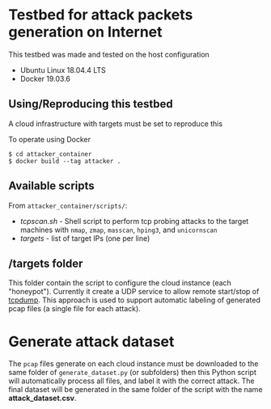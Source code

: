 # Testbed for attack packets generation on Internet

This testbed was made and tested on the host configuration
- Ubuntu Linux 18.04.4 LTS
- Docker 19.03.6

## Using/Reproducing this testbed
A cloud infrastructure with targets must be set to reproduce this

To operate using Docker
```
$ cd attacker_container
$ docker build --tag attacker .

```

## Available scripts

From ```attacker_container/scripts/```:

- *tcpscan.sh* - Shell script to perform tcp probing attacks to the target machines with ```nmap```, ```zmap```, ```masscan```, ```hping3```, and ```unicornscan```
- *targets* - list of target IPs (one per line)

## /targets folder
This folder contain the script to configure the cloud instance (each "honeypot"). Currently it create a UDP service to allow remote start/stop of [tcpdump](https://www.tcpdump.org). 
This approach is used to support automatic labeling of generated pcap files (a single file for each attack).

# Generate **attack** dataset
The ```pcap``` files generate on each cloud instance must be downloaded to the same folder of ```generate_dataset.py``` (or subfolders) then this Python script will automatically process all files, and label it with the correct attack. The final dataset will be generated in the same folder of the script with the name **attack_dataset.csv**.

